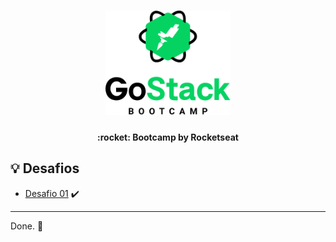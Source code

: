 <h1 align="center">
    <img alt="GoStack" src=".github/gostack-bootcamp-9.png" width="200px" />
</h1>

<h4 align="center">
  :rocket: Bootcamp by Rocketseat
</h4>

## :bulb: Desafios

- [Desafio 01](https://github.com/Rocketseat/bootcamp-gostack-desafio-01/blob/master/README.md#desafio-01-conceitos-do-nodejs) :heavy_check_mark:


---

Done. :wave: